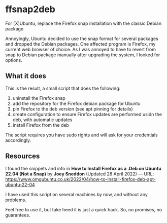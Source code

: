 # ffsnap2deb
For [X]Ubuntu, replace the Firefox snap installation with the classic Debian package

Annoyingly, Ubuntu decided to use the snap format for several packages and dropped the Debian packages. One affected program is Firefox, my current web browser of choice. As I was annoyed to have to revert from snap to Debian package manually after upgrading the system, I looked for options.

## What it does

This is the result, a small script that does the following:

1. uninstall the Firefox snap
2. add the repository for the Firefox debian package for Ubuntu
3. pin Firefox to the deb version (see apt pinning for details)
4. create configuration to ensure Firefox updates are performed usidn the deb, with automatic updates
5. install Firefox from the deb

The script requires you have sudo rights and will ask for your credentials accordingly.

## Resources

I found the snippets and info in __How to Install Firefox as a .Deb on Ubuntu 22.04 (Not a Snap)__ by __Joey Sneddon__ (Updated 28 April 2022) — 
URL: https://www.omgubuntu.co.uk/2022/04/how-to-install-firefox-deb-apt-ubuntu-22-04

I have used this script on several machines by now, and without any problems.

Feel free to use it, but take heed it is just a quick hack. So, no promises, no guarantees.

